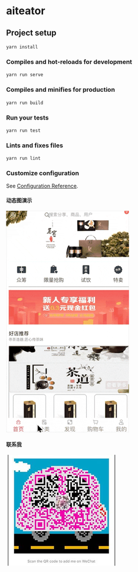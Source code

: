 # aiteator

## Project setup
```
yarn install
```

### Compiles and hot-reloads for development
```
yarn run serve
```

### Compiles and minifies for production
```
yarn run build
```

### Run your tests
```
yarn run test
```

### Lints and fixes files
```
yarn run lint
```

### Customize configuration
See [Configuration Reference](https://cli.vuejs.org/config/).


#### 动态图演示
![爱茶者](https://github.com/BetaLeev/readme-project-gif/blob/master/aiteator.gif)


#### 联系我
![联系我](https://github.com/BetaLeev/readme-project-gif/blob/master/contact.jpg)

